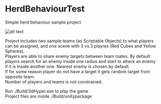 # HerdBehaviourTest
Simple herd behaviour sample project  
  
![alt text](https://i.imgur.com/QuSr1cT.png)

Project includes two sample teams (as Scriptable Objects) to what players can be assigned, and one scene with 3 vs.3 playres (Red Cubes and Yellow Spheres).  
Players are able to share enemy targets between team mates. By default players search for an enemy inside one radius and start to attack an enemy if it is inside another one. Nearest enemy is chosen by default.  
If for some reason player do not have a target it gets random target from opposite team.  
Number of players and teams is not constrained.  

Run ./Build/3dHyper.exe to play the game  
Project files are inside ./Build/unitypackage
